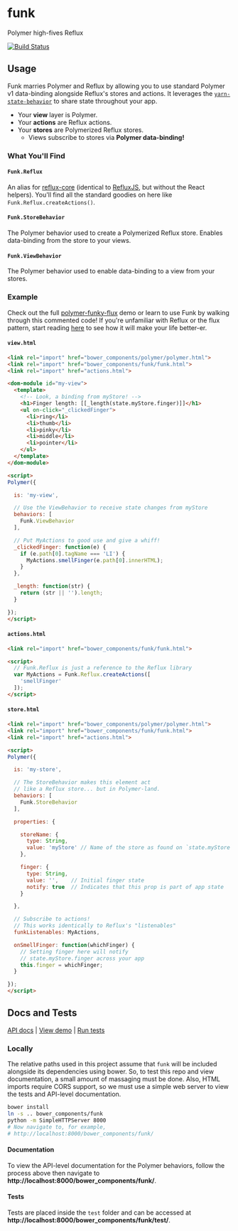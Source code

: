 # funk

Polymer high-fives Reflux

[![Build Status](https://travis-ci.org/devinivy/funk.svg?branch=master)](https://travis-ci.org/devinivy/funk)

## Usage
Funk marries Polymer and Reflux by allowing you to use standard Polymer v1 data-binding alongside Reflux's stores and actions.  It leverages the [`yarn-state-behavior`](https://github.com/yarn-co/yarn-state-behavior) to share state throughout your app.
  - Your **view** layer is Polymer.
  - Your **actions** are Reflux actions.
  - Your **stores** are Polymerized Reflux stores.
    - Views subscribe to stores via **Polymer data-binding!**

### What You'll Find
#### `Funk.Reflux`
An alias for [reflux-core](https://github.com/reflux/reflux-core) (identical to [RefluxJS](https://github.com/reflux/refluxjs), but without the React helpers).  You'll find all the standard goodies on here like `Funk.Reflux.createActions()`.

#### `Funk.StoreBehavior`
The Polymer behavior used to create a Polymerized Reflux store.  Enables data-binding from the store to your views.

#### `Funk.ViewBehavior`
The Polymer behavior used to enable data-binding to a view from your stores.

### Example
Check out the full [polymer-funky-flux](https://github.com/devinivy/polymer-funky-flux) demo or learn to use Funk by walking through this commented code!  If you're unfamiliar with Reflux or the flux pattern, start reading [here](https://github.com/reflux/refluxjs) to see how it will make your life better-er.

#### `view.html`
```html
<link rel="import" href="bower_components/polymer/polymer.html">
<link rel="import" href="bower_components/funk/funk.html">
<link rel="import" href="actions.html">

<dom-module id="my-view">
  <template>
    <!-- Look, a binding from myStore! -->
    <h1>Finger length: [[_length(state.myStore.finger)]]</h1>
    <ul on-click="_clickedFinger">
      <li>ring</li>
      <li>thumb</li>
      <li>pinky</li>
      <li>middle</li>
      <li>pointer</li>
    </ul>
  </template>
</dom-module>

<script>
Polymer({

  is: 'my-view',

  // Use the ViewBehavior to receive state changes from myStore
  behaviors: [
    Funk.ViewBehavior
  ],

  // Put MyActions to good use and give a whiff!
  _clickedFinger: function(e) {
    if (e.path[0].tagName === 'LI') {
      MyActions.smellFinger(e.path[0].innerHTML);
    }
  },

  _length: function(str) {
    return (str || '').length;
  }

});
</script>
```

#### `actions.html`
```html
<link rel="import" href="bower_components/funk/funk.html">

<script>
  // Funk.Reflux is just a reference to the Reflux library
  var MyActions = Funk.Reflux.createActions([
    'smellFinger'
  ]);
</script>
```

#### `store.html`
```html
<link rel="import" href="bower_components/polymer/polymer.html">
<link rel="import" href="bower_components/funk/funk.html">
<link rel="import" href="actions.html">

<script>
Polymer({

  is: 'my-store',

  // The StoreBehavior makes this element act
  // like a Reflux store... but in Polymer-land.
  behaviors: [
    Funk.StoreBehavior
  ],

  properties: {

    storeName: {
      type: String,
      value: 'myStore' // Name of the store as found on `state.myStore`
    },

    finger: {
      type: String,
      value: '',    // Initial finger state
      notify: true  // Indicates that this prop is part of app state
    }

  },

  // Subscribe to actions!
  // This works identically to Reflux's "listenables"
  funkListenables: MyActions,

  onSmellFinger: function(whichFinger) {
    // Setting finger here will notify
    // state.myStore.finger across your app
    this.finger = whichFinger;
  }

});
</script>
```

## Docs and Tests
[API docs](http://devinivy.github.io/funk) | [View demo](http://devinivy.github.io/funk/components/funk/demo/) | [Run tests](http://devinivy.github.io/funk/components/funk/test/)

### Locally
The relative paths used in this project assume that `funk` will be included alongside its dependencies using bower.  So, to test this repo and view documentation, a small amount of massaging must be done.  Also, HTML imports require CORS support, so we must use a simple web server to view the tests and API-level documentation.
```bash
bower install
ln -s .. bower_components/funk
python -m SimpleHTTPServer 8000
# Now navigate to, for example,
# http://localhost:8000/bower_components/funk/
```

#### Documentation
To view the API-level documentation for the Polymer behaviors, follow the process above then navigate to **http://localhost:8000/bower_components/funk/**.

#### Tests
Tests are placed inside the `test` folder and can be accessed at **http://localhost:8000/bower_components/funk/test/**.
